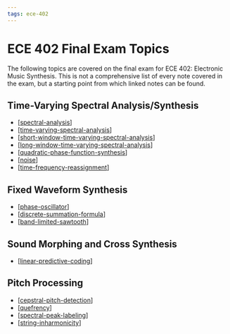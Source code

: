 ```yaml
---
tags: ece-402
---
```


# ECE 402 Final Exam Topics

The following topics are covered on the final exam for ECE 402: Electronic Music Synthesis. This is not a comprehensive list of every note covered in the exam, but a starting point from which linked notes can be found.

## Time-Varying Spectral Analysis/Synthesis

- [[spectral-analysis]]
- [[time-varying-spectral-analysis]]
- [[short-window-time-varying-spectral-analysis]]
- [[long-window-time-varying-spectral-analysis]]
- [[quadratic-phase-function-synthesis]]
- [[noise]]
- [[time-frequency-reassignment]]

## Fixed Waveform Synthesis

- [[phase-oscillator]]
- [[discrete-summation-formula]]
- [[band-limited-sawtooth]]

## Sound Morphing and Cross Synthesis

- [[linear-predictive-coding]]

## Pitch Processing

- [[cepstral-pitch-detection]]
- [[quefrency]]
- [[spectral-peak-labeling]]
- [[string-inharmonicity]]

[//begin]: # "Autogenerated link references for markdown compatibility"
[spectral-analysis]: spectral-analysis "Spectral Analysis"
[time-varying-spectral-analysis]: time-varying-spectral-analysis "Time-Varying Spectral Analysis"
[short-window-time-varying-spectral-analysis]: short-window-time-varying-spectral-analysis "Short Window Time-Varying Spectral Analysis"
[long-window-time-varying-spectral-analysis]: long-window-time-varying-spectral-analysis "Long Window Time-Varying Spectral Analysis"
[quadratic-phase-function-synthesis]: quadratic-phase-function-synthesis "Quadratic Phase Function Synthesis"
[noise]: noise "Noise"
[time-frequency-reassignment]: time-frequency-reassignment "Time-Frequency Reassignment"
[phase-oscillator]: phase-oscillator "Phase-shift oscillator"
[discrete-summation-formula]: discrete-summation-formula "Discrete Summation Formula (DSF)"
[band-limited-sawtooth]: band-limited-sawtooth "Band Limited Sawtooth"
[linear-predictive-coding]: linear-predictive-coding "Linear Predictive Coding"
[cepstral-pitch-detection]: cepstral-pitch-detection "Cepstral Pitch Detection"
[quefrency]: quefrency "Quefrency"
[spectral-peak-labeling]: spectral-peak-labeling "Spectral Peak Labeling"
[string-inharmonicity]: string-inharmonicity "String Inharmonicity"
[//end]: # "Autogenerated link references"